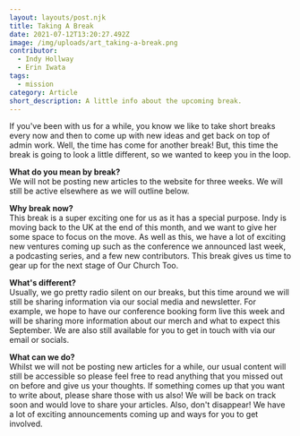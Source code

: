 ```yaml
---
layout: layouts/post.njk
title: Taking A Break
date: 2021-07-12T13:20:27.492Z
image: /img/uploads/art_taking-a-break.png
contributor:
  - Indy Hollway
  - Erin Iwata
tags:
  - mission
category: Article
short_description: A little info about the upcoming break.
---
```

If you've been with us for a while, you know we like to take short breaks every now and then to come up with new ideas and get back on top of admin work. Well, the time has come for another break! But, this time the break is going to look a little different, so we wanted to keep you in the loop. 

**What do you mean by break?**\
We will not be posting new articles to the website for three weeks. We will still be active elsewhere as we will outline below.

**Why break now?**\
This break is a super exciting one for us as it has a special purpose. Indy is moving back to the UK at the end of this month, and we want to give her some space to focus on the move. As well as this, we have a lot of exciting new ventures coming up such as the conference we announced last week, a podcasting series, and a few new contributors. This break gives us time to gear up for the next stage of Our Church Too. 

**What's different?**\
Usually, we go pretty radio silent on our breaks, but this time around we will still be sharing information via our social media and newsletter. For example, we hope to have our conference booking form live this week and will be sharing more information about our merch and what to expect this September. We are also still available for you to get in touch with via our email or socials. 

**What can we do?**\
Whilst we will not be posting new articles for a while, our usual content will still be accessible so please feel free to read anything that you missed out on before and give us your thoughts. If something comes up that you want to write about, please share those with us also! We will be back on track soon and would love to share your articles. Also, don't disappear! We have a lot of exciting announcements coming up and ways for you to get involved.